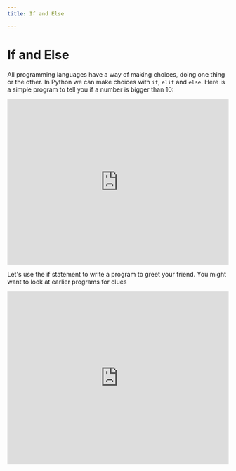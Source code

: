 ```yaml
---
title: If and Else

---
```



# If and Else

All programming languages have a way of making choices, doing one thing or
the other. In Python we can make choices with `if`, `elif` and `else`. Here is
a simple program to tell you if a number is bigger than 10:

<iframe width="100%" height="375.6" src="https://trinket.io/tools/1.0/jekyll/embed/python#code=while%20True%3A%20%23%20This%20loop%20will%20run%20until%20the%20%27break%27%0A%0A%20%20%20%20num%20%3D%20input%28%22Enter%20a%20number%3A%22%29%0A%20%20%20%20num%20%3D%20int%28num%29%20%23%20Make%20the%20input%20an%20integer%0A%0A%20%20%20%20if%20num%20%3D%3D%200%3A%0A%20%20%20%20%20%20%20%20break%20%23%20Exit%20the%20loop%20if%20the%20number%20is%200%0A%20%20%20%20%0A%20%20%20%20if%20num%20%3E%2010%3A%0A%20%20%20%20%20%20%20%20print%28%22It%27s%20big%21%22%29%0A%20%20%20%20else%3A%0A%20%20%20%20%20%20%20%20print%28%22It%27s%20small%22%29" frameborder="0" marginwidth="0" marginheight="0" allowfullscreen></iframe>

Let's use the if statement to write a program to greet your friend. You might
want to look at earlier programs for clues 

<iframe width="100%" height="392.40000000000003" src="https://trinket.io/tools/1.0/jekyll/embed/python#code=%23%20Make%20a%20list%20of%20your%20friends%2C%20by%20adding%20%0A%23%20on%20to%20this%20starter%20list%0A%0Afriends%20%3D%20%5B%20%27friend1%27%2C%27friend2%27%5D%0A%0A%23%20Ask%20the%20user%27s%20name%0Aname%20%3D%20...%0A%0A%23%20Write%20a%20loop%20the%20iterates%20over%20all%20of%20your%20%0A%23%20friends%2C%20and%20if%20the%20user%27s%20name%20is%20the%20same%20%0A%23%20as%20a%20friends%20name%2C%20print%20%22Hello%20Friend%22%0A%0Afor%20friend%20in%20...%20%3A%0A%20%20%20%20..." frameborder="0" marginwidth="0" marginheight="0" allowfullscreen></iframe>

